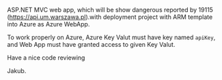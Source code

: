 ASP.NET MVC web app, which will be show dangerous reported by 19115 (https://api.um.warszawa.pl).with deployment project with ARM template into Azure as Azure WebApp. 

To work properly on Azure, Azure Key Valut must have key named `apiKey`, and Web App must have granted access to given Key Valut.

Have a nice code reviewing

Jakub.
